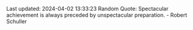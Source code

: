 Last updated: 2024-04-02 13:33:23
Random Quote: Spectacular achievement is always preceded by unspectacular preparation. - Robert Schuller